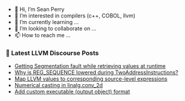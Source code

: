 - 👋 Hi, I’m Sean Perry
- 👀 I’m interested in compilers (c++, COBOL, llvm)
- 🌱 I’m currently learning ...
- 💞️ I’m looking to collaborate on ...
- 📫 How to reach me ...

<!---
s66perry/s66perry is a ✨ special ✨ repository because its `README.md` (this file) appears on your GitHub profile.
You can click the Preview link to take a look at your changes.
--->
### 📕 Latest LLVM Discourse Posts

<!-- DISCOURSE-LLVM:START -->
- [Getting Segmentation fault while retrieving values at runtime](https://discourse.llvm.org/t/getting-segmentation-fault-while-retrieving-values-at-runtime/67516?page=2#post_43)
- [Why is REG_SEQUENCE lowered during TwoAddressInstructions?](https://discourse.llvm.org/t/why-is-reg-sequence-lowered-during-twoaddressinstructions/68641#post_2)
- [Map LLVM values to corresponding source-level expressions](https://discourse.llvm.org/t/map-llvm-values-to-corresponding-source-level-expressions/68450#post_6)
- [Numerical casting in linalg.conv_2d](https://discourse.llvm.org/t/numerical-casting-in-linalg-conv-2d/68643#post_1)
- [Add custom executable &lpar;output object&rpar; format](https://discourse.llvm.org/t/add-custom-executable-output-object-format/68552#post_3)
<!-- DISCOURSE-LLVM:END -->
